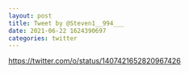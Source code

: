 ```yaml
--- 
layout: post 
title: Tweet by @Steven1__994___ 
date: 2021-06-22 1624390697 
categories: twitter 
--- 
```

https://twitter.com/o/status/1407421652820967426